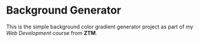# Background Generator 

This is the simple background color gradient generator project as part of my _Web Development_ course from **ZTM**.

